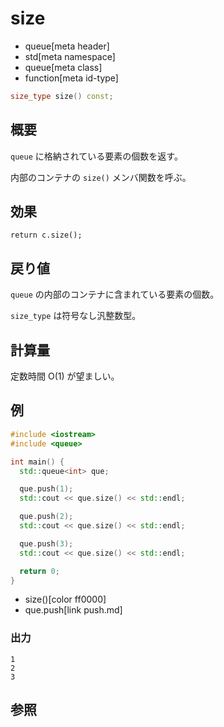 # size
* queue[meta header]
* std[meta namespace]
* queue[meta class]
* function[meta id-type]

```cpp
size_type size() const;
```

## 概要
`queue` に格納されている要素の個数を返す。

内部のコンテナの `size()` メンバ関数を呼ぶ。


## 効果
`return c.size();`


## 戻り値
`queue` の内部のコンテナに含まれている要素の個数。

`size_type` は符号なし汎整数型。


## 計算量
定数時間 O(1) が望ましい。


## 例
```cpp example
#include <iostream>
#include <queue>

int main() {
  std::queue<int> que;

  que.push(1);
  std::cout << que.size() << std::endl;

  que.push(2);
  std::cout << que.size() << std::endl;

  que.push(3);
  std::cout << que.size() << std::endl;

  return 0;
}
```
* size()[color ff0000]
* que.push[link push.md]

### 出力
```
1
2
3
```

## 参照
